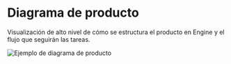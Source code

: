# Diagrama de producto

Visualización de alto nivel de cómo se estructura el producto en Engine y el flujo que seguirán las tareas.

![Ejemplo de diagrama de producto](../.gitbook/assets/image3.jpg)
